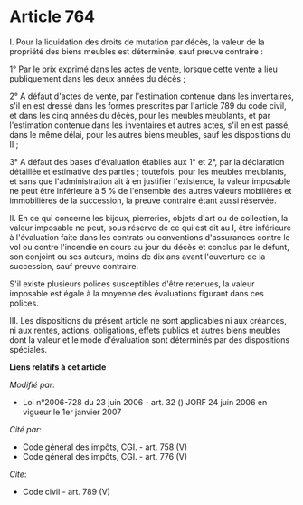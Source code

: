 # Article 764

I. Pour la liquidation des droits de mutation par décès, la valeur de la propriété des biens meubles est déterminée, sauf
preuve contraire : 

1° Par le prix exprimé dans les actes de vente, lorsque cette vente a lieu publiquement dans les deux années du décès ; 

2° A défaut d'actes de vente, par l'estimation contenue dans les inventaires, s'il en est dressé dans les formes prescrites
par l'article 789 du code civil, et dans les cinq années du décès, pour les meubles meublants, et par l'estimation contenue
dans les inventaires et autres actes, s'il en est passé, dans le même délai, pour les autres biens meubles, sauf les
dispositions du II ; 

3° A défaut des bases d'évaluation établies aux 1° et 2°, par la déclaration détaillée et estimative des parties ; toutefois,
pour les meubles meublants, et sans que l'administration ait à en justifier l'existence, la valeur imposable ne peut être
inférieure à 5 % de l'ensemble des autres valeurs mobilières et immobilières de la succession, la preuve contraire étant
aussi réservée. 

II. En ce qui concerne les bijoux, pierreries, objets d'art ou de collection, la valeur imposable ne peut, sous réserve de ce
qui est dit au I, être inférieure à l'évaluation faite dans les contrats ou conventions d'assurances contre le vol ou contre
l'incendie en cours au jour du décès et conclus par le défunt, son conjoint ou ses auteurs, moins de dix ans avant
l'ouverture de la succession, sauf preuve contraire. 

S'il existe plusieurs polices susceptibles d'être retenues, la valeur imposable est égale à la moyenne des évaluations
figurant dans ces polices. 

III. Les dispositions du présent article ne sont applicables ni aux créances, ni aux rentes, actions, obligations, effets
publics et autres biens meubles dont la valeur et le mode d'évaluation sont déterminés par des dispositions spéciales.

**Liens relatifs à cet article**

_Modifié par_:

  - Loi n°2006-728 du 23 juin 2006 - art. 32 () JORF 24 juin 2006 en vigueur le 1er janvier 2007

_Cité par_:

  - Code général des impôts, CGI. - art. 758 (V)
  - Code général des impôts, CGI. - art. 776 (V)

_Cite_:

  - Code civil - art. 789 (V)
